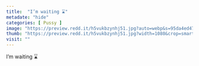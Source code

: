 ```yaml
---
title:  "I’m waiting ⌛️"
metadate: "hide"
categories: [ Pussy ]
image: "https://preview.redd.it/h5vukbzynhj51.jpg?auto=webp&s=95da4ed47a57da1790e0612a2850157eb51f97e9"
thumb: "https://preview.redd.it/h5vukbzynhj51.jpg?width=1080&crop=smart&auto=webp&s=ae2f2610ad4ccace353229eb64c699461f2a7179"
visit: ""
---
```

I’m waiting ⌛️
